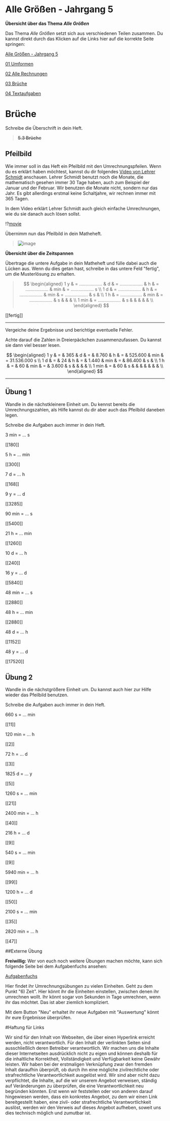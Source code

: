 <!--
author: Susanne Suckfüll
email: su-aes@masannek.de
language: de
narrator: German Female
script: url.js

View this file on https://liascript.github.io/course/?https://raw.githubusercontent.com/SUC-AES/Mathematik-5/master/2_Massen_1.md
-->

# Alle Größen - Jahrgang 5


**Übersicht über das Thema** ***Alle Größen***

Das Thema *Alle Größen* setzt sich aus verschiedenen Teilen zusammen. Du kannst direkt durch das Klicken auf die Links hier auf die korrekte Seite springen:

[Alle Größen - Jahrgang 5]()

[01 Umformen]()

[02 Alle Rechnungen]()

[03 Brüche]()

[04 Textaufgaben]()


# Brüche

Schreibe die Überschrift in dein Heft.

> **~~5.3 Brüche~~**



## Pfeilbild

Wie immer soll in das Heft ein Pfeilbild mit den Umrechnungspfeilen. Wenn du es erklärt haben möchtest, kannst du dir folgendes [Video von Lehrer Schmidt](https://www.youtube.com/watch?v=wDnvjW-sDLc) anschauen. Lehrer Schmidt benutzt noch die Monate, die mathematisch gesehen immer 30 Tage haben, auch zum Beispiel der Januar und der Februar. Wir benutzen die Monate nicht, sondern nur das Jahr. Es gibt allerdings erstmal keine Schaltjahre, wir rechnen immer mit 365 Tagen.

In dem Video erklärt Lehrer Schmidt auch gleich einfache Umrechnungen, wie du sie danach auch lösen sollst.

!?[movie](https://www.youtube.com/watch?v=wDnvjW-sDLc)

Übernimm nun das Pfeilbild in dein Matheheft.

> ![image](../graphics/1_Pfeilbild.png)


**Übersicht über die Zeitspannen**

Übertrage die untere Aufgabe in dein Matheheft und fülle dabei auch die Lücken aus. Wenn du dies getan hast, schreibe in das untere Feld "fertig", um die Musterlösung zu erhalten.

> $$
  \begin{aligned}
    1 y  & = .................. & d & = .................. & h & = .................. & min & = .................. s \\
    1 d & = .................. & h & = .................. & min & = .................. & s & \\
    1 h & = ................. & min & = .................. & s & & & \\
    1 min & = .................. & s & & & & & \\
  \end{aligned}
$$


[[fertig]]
***********************************************************************


Vergeiche deine Ergebnisse und berichtige eventuelle Fehler.

Achte darauf die Zahlen in Dreierpäckchen zusammenzufassen. Du kannst sie dann viel besser lesen.

$$
  \begin{aligned}
    1 y  & = & 365 & d & = & 8.760 & h & = & 525.600 & min & = 31.536.000 s  \\
    1 d & = & 24 & h & = & 1.440 & min & = & 86.400 & s & \\
    1 h & = & 60 & min & = & 3.600 & s & & & & \\
    1 min & = & 60 & s & & & & & & & \\
  \end{aligned}
$$



***********************************************************************


## Übung 1

Wandle in die nächstkleinere Einheit um. Du kennst bereits die Umrechnungszahlen, als Hilfe kannst du dir aber auch das Pfeilbild daneben legen.

Schreibe die Aufgaben auch immer in dein Heft.

3 min = ... s

[[180]]

5 h = ... min

[[300]]

7 d = ... h

[[168]]

9 y = ... d

[[3285]]

90 min = ... s

[[5400]]

21 h = ... min

[[1260]]

10 d = ... h

[[240]]

16 y = ... d

[[5840]]

48 min = ... s

[[2880]]

48 h = ... min

[[2880]]

48 d = ... h

[[1152]]

48 y = ... d

[[17520]]


## Übung 2

Wandle in die nächstgrößere Einheit um. Du kannst auch hier zur Hilfe wieder das Pfeilbild benutzen.

Schreibe die Aufgaben auch immer in dein Heft.

660 s = ... min

[[11]]

120 min = ... h

[[2]]

72 h = ... d

[[3]]

1825 d = ... y

[[5]]

1260 s = ... min

[[21]]

2400 min = ... h

[[40]]

216 h = ... d

[[9]]

540 s = ... min

[[9]]

5940 min = ... h

[[99]]

1200 h = ... d

[[50]]

2100 s = ... min

[[35]]

2820 min = ... h

[[47]]



##Externe Übung

**Freiwillig:** Wer von euch noch weitere Übungen machen möchte, kann sich folgende Seite bei dem Aufgabenfuchs ansehen:

[Aufgabenfuchs](https://mathe.aufgabenfuchs.de/groessen/einfache-groessen-umrechnen.shtml)

Hier findet ihr Umrechnungsübungen zu vielen Einheiten. Geht zu dem Punkt "6) Zeit". Hier könnt ihr die Einheiten einstellen, zwischen denen ihr umrechnen wollt. Ihr könnt sogar von Sekunden in Tage umrechnen, wenn ihr das möchtet. Das ist aber ziemlich kompliziert.

Mit dem Button "Neu" erhaltet ihr neue Aufgaben mit "Auswertung" könnt ihr eure Ergebnisse überprüfen.




#Haftung für Links

Wir sind für den Inhalt von Webseiten, die über einen Hyperlink erreicht werden, nicht verantwortlich. Für den Inhalt der verlinkten Seiten sind ausschließlich deren Betreiber verantwortlich. Wir machen uns die Inhalte dieser Internetseiten ausdrücklich nicht zu eigen und können deshalb für die inhaltliche Korrektheit, Vollständigkeit und Verfügbarkeit keine Gewähr leisten. Wir haben bei der erstmaligen Verknüpfung zwar den fremden Inhalt daraufhin überprüft, ob durch ihn eine mögliche zivilrechtliche oder strafrechtliche Verantwortlichkeit ausgelöst wird. Wir sind aber nicht dazu verpflichtet, die Inhalte, auf die wir unserem Angebot verweisen, ständig auf Veränderungen zu überprüfen, die eine Verantwortlichkeit neu begründen könnten. Erst wenn wir feststellen oder von anderen darauf hingewiesen werden, dass ein konkretes Angebot, zu dem wir einen Link bereitgestellt haben, eine zivil- oder strafrechtliche Verantwortlichkeit auslöst, werden wir den Verweis auf dieses Angebot aufheben, soweit uns dies technisch möglich und zumutbar ist.

